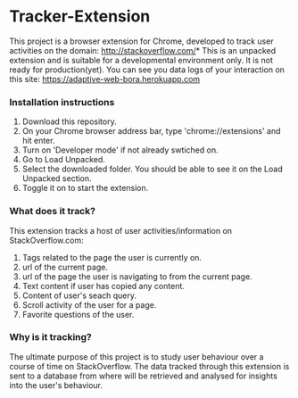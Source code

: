 # Tracker-Extension
This project is a browser extension for Chrome, developed to track user activities on the domain: http://stackoverflow.com/*
This is an unpacked extension and is suitable for a developmental environment only. It is not ready for production(yet).
You can see you data logs of your interaction on this site: https://adaptive-web-bora.herokuapp.com

### Installation instructions
1. Download this repository.
2. On your Chrome browser address bar, type 'chrome://extensions' and hit enter.
3. Turn on 'Developer mode' if not already swtiched on.
4. Go to Load Unpacked.
5. Select the downloaded folder. You should be able to see it on the Load Unpacked section.
6. Toggle it on to start the extension.

### What does it track?
This extension tracks a host of user activities/information on StackOverflow.com:
1. Tags related to the page the user is currently on.
2. url of the current page.
3. url of the page the user is navigating to from the current page.
4. Text content if user has copied any content.
5. Content of user's seach query.
6. Scroll activity of the user for a page.
7. Favorite questions of the user.

### Why is it tracking?
The ultimate purpose of this project is to study user behaviour over a course of time on StackOverflow.
The data tracked through this extension is sent to a database from where will be retrieved and analysed 
for insights into the user's behaviour.
